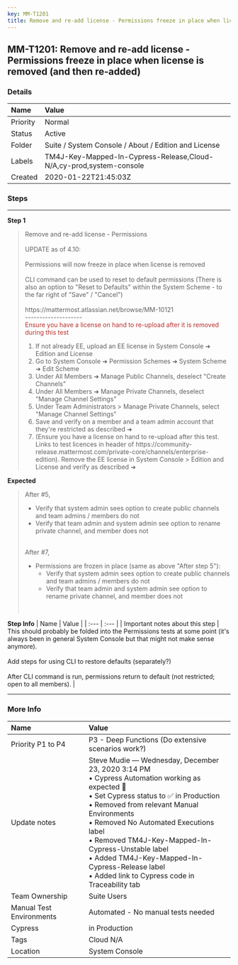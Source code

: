 ```yaml
---
key: MM-T1201
title: Remove and re-add license - Permissions freeze in place when license is removed (and then re-added)
---
```


## MM-T1201: Remove and re-add license - Permissions freeze in place when license is removed (and then re-added)

### Details

| Name     | Value                                                               |
| :------- | :------------------------------------------------------------------ |
| Priority | Normal                                                              |
| Status   | Active                                                              |
| Folder   | Suite / System Console / About / Edition and License                |
| Labels   | TM4J-Key-Mapped-In-Cypress-Release,Cloud-N/A,cy-prod,system-console |
| Created  | 2020-01-22T21:45:03Z                                                |

### Steps

<hr/>

**Step 1**

> <article>Remove and re-add license - Permissions<br><br>UPDATE as of 4.10:<br><br>Permissions will now freeze in place when license is removed<br><br>CLI command can be used to reset to default permissions (There is also an option to "Reset to Defaults" within the System Scheme - to the far right of "Save" / "Cancel")<br><br>https://mattermost.atlassian.net/browse/MM-10121<br>--------------------<br><span style="color: rgb(184, 49, 47);">Ensure you have a license on hand to re-upload after it is removed during this test</span><br><ol><li>If not already EE, upload an EE license in System Console ➜ Edition and License</li><li>Go to System Console ➜ Permission Schemes ➜ System Scheme ➜ Edit Scheme</li><li>Under All Members ➜ Manage Public Channels, deselect "Create Channels"</li><li>Under All Members ➜ Manage Private Channels, deselect "Manage Channel Settings"</li><li>Under Team Administrators &gt; Manage Private Channels, select "Manage Channel Settings"</li><li>Save and verify on a member and a team admin account that they're restricted as described ➜</li><li>(Ensure you have a license on hand to re-upload after this test. Links to test licences in header of https://community-release.mattermost.com/private-core/channels/enterprise-edition). Remove the EE license in System Console &gt; Edition and License and verify as described ➜</li></ol></article>

**Expected**

> <article>After #5,<br><ul><li>Verify that system admin sees option to create public channels and team admins / members do not</li><li>Verify that team admin and system admin see option to rename private channel, and member does not</li></ul><br>After #7,<br><ul><li>Permissions are frozen in place (same as above "After step 5"):<ul><li>Verify that system admin sees option to create public channels and team admins / members do not</li><li>Verify that team admin and system admin see option to rename private channel, and member does not</li></ul></li></ul><br></article>

**Step Info**
| Name | Value |
| :--- | :--- |
| Important notes about this step | This should probably be folded into the Permissions tests at some point (it's always been in general System Console but that might not make sense anymore).<br><br>Add steps for using CLI to restore defaults (separately?)<br><br>After CLI command is run, permissions return to default (not restricted; open to all members). |

<hr/>

### More Info

| Name                     | Value                                                                                                                                                                                                                                                                                                                                                                                                |
| :----------------------- | :--------------------------------------------------------------------------------------------------------------------------------------------------------------------------------------------------------------------------------------------------------------------------------------------------------------------------------------------------------------------------------------------------- |
| Priority P1 to P4        | P3 - Deep Functions (Do extensive scenarios work?)                                                                                                                                                                                                                                                                                                                                                   |
| Update notes             | Steve Mudie — Wednesday, December 23, 2020 3:14 PM<br>• Cypress Automation working as expected 🎉<br>• Set Cypress status to ✅ in Production<br>• Removed from relevant Manual Environments<br>• Removed No Automated Executions label<br>• Removed TM4J-Key-Mapped-In-Cypress-Unstable label<br>• Added TM4J-Key-Mapped-In-Cypress-Release label<br>• Added link to Cypress code in Traceability tab |
| Team Ownership           | Suite Users                                                                                                                                                                                                                                                                                                                                                                                          |
| Manual Test Environments | Automated - No manual tests needed                                                                                                                                                                                                                                                                                                                                                                   |
| Cypress                  | in Production                                                                                                                                                                                                                                                                                                                                                                                        |
| Tags                     | Cloud N/A                                                                                                                                                                                                                                                                                                                                                                                            |
| Location                 | System Console                                                                                                                                                                                                                                                                                                                                                                                       |
